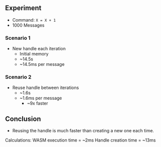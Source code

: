 ## Experiment

- Command: `X = X + 1`
- 1000 Messages

### Scenario 1

- New handle each iteration
  - Initial memory
  - ~14.5s
  - ~14.5ms per message

### Scenario 2

- Reuse handle between iterations
  - ~1.6s
  - ~1.6ms per message
    - ~9x faster

## Conclusion

- Reusing the handle is much faster than creating a new one each time.

Calculations:
WASM execution time = ~2ms
Handle creation time = ~13ms
